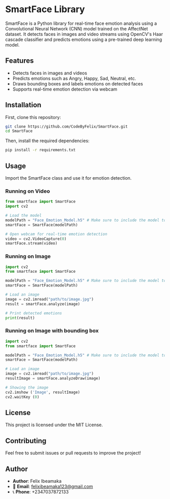 # SmartFace Library

SmartFace is a Python library for real-time face emotion analysis using a Convolutional Neural Network (CNN) model trained on the AffectNet dataset. It detects faces in images and video streams using OpenCV's Haar cascade classifier and predicts emotions using a pre-trained deep learning model.

## Features
- Detects faces in images and videos
- Predicts emotions such as Angry, Happy, Sad, Neutral, etc.
- Draws bounding boxes and labels emotions on detected faces
- Supports real-time emotion detection via webcam

## Installation

First, clone this repository:

```bash
git clone https://github.com/CodeByFelix/SmartFace.git
cd SmartFace
```

Then, install the required dependencies:
```bash
pip install -r requirements.txt
```

## Usage
Import the SmartFace class and use it for emotion detection.

### Running on Video
```python
from smartface import SmartFace
import cv2

# Load the model
modelPath = "Face_Emotion_Model.h5" # Make sure to include the model to your project directory or provide the path to the model
smartFace = SmartFace(modelPath)

# Open webcam for real-time emotion detection
video = cv2.VideoCapture(0)
smartFace.stream(video)
```

### Running on Image
```python
import cv2
from smartface import SmartFace

modelPath = "Face_Emotion_Model.h5" # Make sure to include the model to your project directory or provide the path to the model
smartFace = SmartFace(modelPath)

# Load an image
image = cv2.imread("path/to/image.jpg")
result = smartFace.analyze(image)

# Print detected emotions
print(result)
```

### Running on Image with bounding box
```python
import cv2
from smartface import SmartFace

modelPath = "Face_Emotion_Model.h5" # Make sure to include the model to your project directory or provide the path to the model
smartFace = SmartFace(modelPath)

# Load an image
image = cv2.imread("path/to/image.jpg")
resultImage = smartFace.analyzeDraw(image)

# Showing the image
cv2.imshow ('Image', resultImage)
cv2.waitKey (0)
```

## License
This project is licensed under the MIT License.

## Contributing
Feel free to submit issues or pull requests to improve the project!

## Author
- **Author**: Felix Ibeamaka 
- 📧 **Email**: felixibeamaka123@gmail.com  
- 📞 **Phone**: +2347037872133
